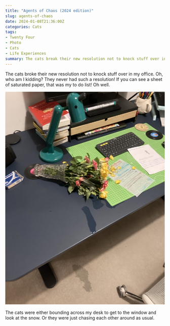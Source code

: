 ```yaml
---
title: "Agents of Chaos (2024 edition)"
slug: agents-of-chaos
date: 2024-01-08T21:36:00Z
categories: Cats
tags:
- Twenty Four
- Photo
- Cats
- Life Experiences
summary: The cats break their new resolution not to knock stuff over in my office.
---
```

The cats broke their new resolution not to knock stuff over in my office. Oh, who am I kidding? They never had such a resolution! If you can see a sheet of saturated paper, that was my to do list! Oh well. 

![A knocked over vase of flowers caused by the cats chasing one another](./cat-chaos-2024.jpeg)

The cats were either bounding across my desk to get to the window and look at the snow. Or they were just chasing each other around as usual.